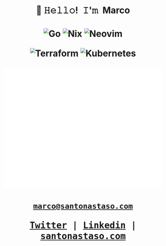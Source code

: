 <!-- Title -->
<h1 align="center">👋 𝙷𝚎𝚕𝚕𝚘! 𝙸'𝚖 Marco<h1>

<!-- About Section -->
<!--<details>-->
<!--<summary><b>👤 About</b></summary>-->
<!--<p>   -->
<!--<blockquote>-->
<!--DevOps Engineer based in London with a degree in Engineering & Computer Science-->
<!---->
<!--Software development background and finding his way around the cloud, -->
<!---->
<!--utilising his problem-solving skills and deep analytical thinking. -->
<!--</blockquote>-->
<!--</p>-->
<!--</details>-->
<!---->

<!-- Tech Stack -->
<div align="center">

  ![Go](https://img.shields.io/badge/go-%2300ADD8.svg?style=for-the-badge&logo=go&logoColor=white) ![Nix](https://img.shields.io/badge/NIX-5277C3.svg?style=for-the-badge&logo=NixOS&logoColor=white) ![Neovim](https://img.shields.io/badge/NeoVim-%2357A143.svg?&style=for-the-badge&logo=neovim&logoColor=white)

  ![Terraform](https://img.shields.io/badge/terraform-%235835CC.svg?style=for-the-badge&logo=terraform&logoColor=white) ![Kubernetes](https://img.shields.io/badge/kubernetes-%23326ce5.svg?style=for-the-badge&logo=kubernetes&logoColor=white)

</div>

<!-- Metrics Section -->
<p align="center"><img src="/github-metrics.svg" alt="Metrics" width="500"></p>

<!-- Contact -->
<p align="center">
  <a href="mailto:marco@santonastaso.com" title="Email Address"><code>marco@santonastaso.com</code></a>
</p>

<!-- Socials -->
<p align="center">
  <kbd>
    <a href="https://twitter.com/marco_snts" title="Twitter - @marco_snts">Twitter</a> | 
    <a href="https://www.linkedin.com/in/marco-santonastaso/" title="LinkedIn - Marco Santonastaso">Linkedin</a> | 
    <a href="https://santonastaso.com" title="Personal Website - santonastaso.com">santonastaso.com</a>
  </kbd>
</p>
